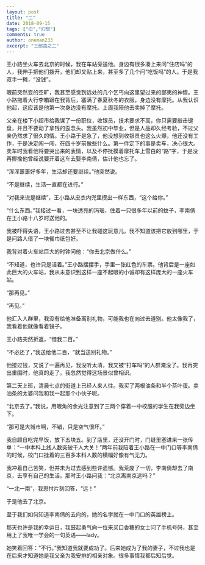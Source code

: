 ```yaml
---
layout: post
title: "二"
date: 2018-09-15
tags: ["旧","幻想"]
comments: true
author: oneman233
excerpt: "三部曲之二"
---
```


王小路坐火车去北京的时候，我在车站旁送他。身边有很多凑上来问“住店吗”的人，我伸手把他们拨开，他们却又贴上来，甚至多了几个问“吃饭吗”的人。于是我双手一摊，“没钱”。

眼前突然变的空旷，我甚至感觉到远处的几个乞丐向这里望过来的鄙夷的神情。王小路拖着大行李箱跟在我背后，塞满了春夏秋冬的衣服，身边没有摩托。从我认识他起，这应该是他第一次身边没有摩托。上周我陪他去卖掉了摩托。

父亲在楼下小超市给我谋了一份职位，收银员，技术要求不高，你只需要敲击键盘，并且不要动了拿钱的歪念头。我虽然初中毕业，但是人品却久经考验，不过父亲仍然求了很久的情。王小路于是急了，他没想到收银员也这么火爆，他还没有工作，于是决定闯一闯，在四十岁前做些什么。第一件定下的事是卖车，决心很大。卖车时我看他将要哭出来的表情，以及不停抚摸着摩托车上雪白的“路”字，于是没再揶揄他曾经说要开着这车去娶李南倩，估计他也忘了。

“浑浑噩噩好多年，生活却还要继续。”他突然说。

“不是继续，生活一直都在进行。”

“对我来说是继续”，王小路从皮衣内兜里摸出一样东西，“这个给你。”

“什么东西。”我接过一看，一块透亮的玛瑙，住着一只很多年以前的蚊子，李南倩在王小路十八岁时送他的。

我被吓得失语，王小路过去甚至不让我碰这玩意儿。我不知道该把它放到哪里，于是问路人借了一块餐巾纸包好。

我背对着火车站巨大的时钟问他：“你去北京做什么。”

“不知道，也许只是活着。”王小路摆摆手，手里一张红色的车票。他背后是一座如此巨大的火车站，我从未意识到这样一座不起眼的小诚却有这样庞大的一座火车站。

“那再见。”

“再见。”

他汇入人群里，我没有给他准备离别礼物，可能我也在向过去道别。他太像我了，我看着他就像看着镜子。

王小路突然折返，“借我二百。”

“不必还了，”我送给他二百，“就当送别礼物。”

他接过钱，又说了一遍再见，我没听太清，我又被“打车吗”的人群淹没了。我再突出重围时，他真的走了。我忽然觉得这场景似曾相识。

第二天上班，清晨七点的街道上已经人来人往。我买了两根油条和半个茶叶蛋。卖油条的太婆问我和我一起那个小伙子呢。

“北京去了。”我说，用眼角的余光注意到了三两个穿着一中校服的学生在我旁边坐下。

“那可是大城市啊，不错，只是空气很坏。”

我自顾自吃完早饭，放下五块五。到了店里，还没开门时，门缝里塞进来一张传单：“一中本科上线人数突破千人大关！”两年前我陪着王小路在一中门口等李南倩的时候，校门口挂着的三百多本科人数的横幅好像有气无力。

我冲着自己苦笑，但并未为过去感到些许遗憾。我荒废了一切，李南倩却去了南京，去享有自己的生活。那时王小路问我：“北京离南京远吗？”

“一北一南”，我思忖片刻回答，“远！”

于是他去了北京。

至于我们如何知道李南倩的去向的，她的名字就在一中门口的英雄榜上。

那天也许是我的幸运日，我鼓起勇气向一位来买口香糖的女士问了手机号码，甚至用上了我唯一学会的一句英语——lady。

她笑着回答：“不行。”我知道我就要成功了。后来她成为了我的妻子，不过我也是在后来才知道她是我父亲为我安排的相亲对象。很多事情我都后知后觉。